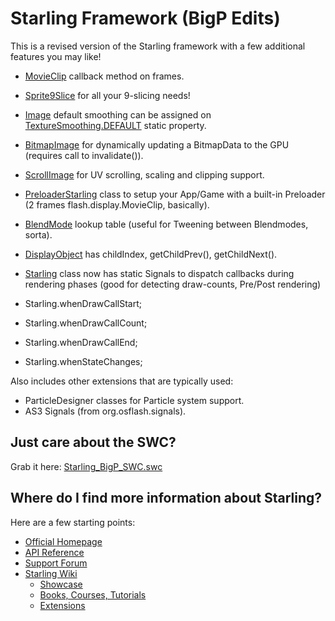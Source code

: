 Starling Framework (BigP Edits)
===============================

This is a revised version of the Starling framework with a few additional features you may like!

* [MovieClip](https://github.com/bigp/Starling-Framework/blob/master/starling/src/starling/display/MovieClip.as) callback method on frames.
* [Sprite9Slice](https://github.com/bigp/Starling-Framework/blob/master/starling/src/starling/extensions/bigp/Sprite9Sliced.as) for all your 9-slicing needs!
* [Image](https://github.com/bigp/Starling-Framework/blob/master/starling/src/starling/display/Image.as) default smoothing can be assigned on [TextureSmoothing.DEFAULT](https://github.com/bigp/Starling-Framework/blob/master/starling/src/starling/textures/TextureSmoothing.as) static property.
* [BitmapImage](https://github.com/bigp/Starling-Framework/blob/master/starling/src/starling/extensions/bigp/BitmapImage.as) for dynamically updating a BitmapData to the GPU (requires call to invalidate()).
* [ScrollImage](https://github.com/bigp/Starling-Framework/blob/master/starling/src/starling/extensions/bigp/ScrollImage.as) for UV scrolling, scaling and clipping support.
* [PreloaderStarling](https://github.com/bigp/Starling-Framework/blob/master/starling/src/com/bigp/preloaders/PreloaderStarling.as) class to setup your App/Game with a built-in Preloader (2 frames flash.display.MovieClip, basically).
* [BlendMode](https://github.com/bigp/Starling-Framework/blob/master/starling/src/starling/display/BlendMode.as) lookup table (useful for Tweening between Blendmodes, sorta).
* [DisplayObject](https://github.com/bigp/Starling-Framework/blob/master/starling/src/starling/display/DisplayObject.as) has childIndex, getChildPrev(), getChildNext().
* [Starling](https://github.com/bigp/Starling-Framework/blob/master/starling/src/starling/core/Starling.as) class now has static Signals to dispatch callbacks during rendering phases (good for detecting draw-counts, Pre/Post rendering)

 * Starling.whenDrawCallStart;
 * Starling.whenDrawCallCount;
 * Starling.whenDrawCallEnd;
 * Starling.whenStateChanges;

Also includes other extensions that are typically used:

* ParticleDesigner classes for Particle system support.
* AS3 Signals (from org.osflash.signals).


Just care about the SWC?
------------------------

Grab it here: [Starling_BigP_SWC.swc](https://github.com/bigp/Starling-Framework/raw/master/starling/bin/Starling_BigP_SWC.swc)

Where do I find more information about Starling?
------------------------------------------------

Here are a few starting points:

* [Official Homepage](http://www.starling-framework.org)
* [API Reference](http://doc.starling-framework.org)
* [Support Forum](http://forum.starling-framework.org)
* [Starling Wiki](http://wiki.starling-framework.org)
  * [Showcase](http://wiki.starling-framework.org/games/start)
  * [Books, Courses, Tutorials](http://wiki.starling-framework.org/tutorials/start)
  * [Extensions](http://wiki.starling-framework.org/extensions/start)

[1]: http://www.sparrow-framework.org
